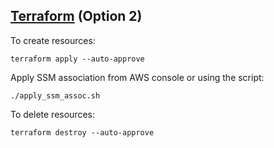 ## [Terraform](https://www.terraform.io/) (Option 2)

To create resources:
```
terraform apply --auto-approve
```


Apply SSM association from AWS console or using the script:
```
./apply_ssm_assoc.sh
```


To delete resources:
```
terraform destroy --auto-approve
```

